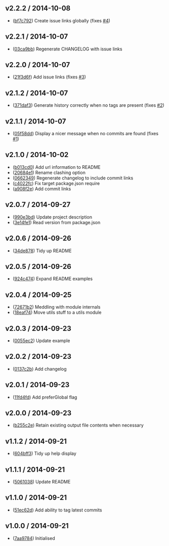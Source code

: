 ## v2.2.2 / 2014-10-08

 * ([bf7c792](https://github.com/tanem/mkclog/commit/bf7c792725364b6c0887905952d179046ee9cf4d)) Create issue links globally (fixes [#4](https://github.com/tanem/mkclog/issues/4))

## v2.2.1 / 2014-10-07

 * ([03ca9bb](https://github.com/tanem/mkclog/commit/03ca9bb19d20a6381b3cdf20eaa50e6ccad2cb83)) Regenerate CHANGELOG with issue links

## v2.2.0 / 2014-10-07

 * ([21f3d6f](https://github.com/tanem/mkclog/commit/21f3d6fcb231f8f8dbc848b84fed602a9f94f8c3)) Add issue links (fixes [#3](https://github.com/tanem/mkclog/issues/3))

## v2.1.2 / 2014-10-07

 * ([371daf3](https://github.com/tanem/mkclog/commit/371daf35fb9c9571881e9265e884f8f7c82115c8)) Generate history correctly when no tags are present (fixes [#2](https://github.com/tanem/mkclog/issues/2))

## v2.1.1 / 2014-10-07

 * ([05f58dd](https://github.com/tanem/mkclog/commit/05f58dd00bf69ea73d2cd92995d8305750ef254c)) Display a nicer message when no commits are found (fixes [#1](https://github.com/tanem/mkclog/issues/1))

## v2.1.0 / 2014-10-02

 * ([b013cd0](https://github.com/tanem/mkclog/commit/b013cd00718a97d16bb81cd899a3522ef9da7027)) Add url information to README
 * ([20684e1](https://github.com/tanem/mkclog/commit/20684e11031654f6d5853253b80f16a9bf9bffd9)) Rename clashing option
 * ([0662349](https://github.com/tanem/mkclog/commit/06623492e8d213749632d54697e5e2e2fb18b8d9)) Regenerate changelog to include commit links
 * ([c4022fc](https://github.com/tanem/mkclog/commit/c4022fcc3a9e1ea36ce408e40689fc49a41c7599)) Fix target package.json require
 * ([a908f2e](https://github.com/tanem/mkclog/commit/a908f2ea0fd3023b981759c8d8d7cb3bd570e971)) Add commit links

## v2.0.7 / 2014-09-27

 * ([990e3bd](https://github.com/tanem/mkclog/commit/990e3bd9c9c63fc4c8ae5dc8663b67005bbeaabd)) Update project description
 * ([3e14fe1](https://github.com/tanem/mkclog/commit/3e14fe1d807f6e8a4d47fafada09d9ff199d70d3)) Read version from package.json

## v2.0.6 / 2014-09-26

 * ([34de878](https://github.com/tanem/mkclog/commit/34de878c687ce9c31b603145ef214902fef06994)) Tidy up README

## v2.0.5 / 2014-09-26

 * ([924c474](https://github.com/tanem/mkclog/commit/924c474f6714382a78b4f2819ed3efd7a01379dc)) Expand README examples

## v2.0.4 / 2014-09-25

 * ([72671b2](https://github.com/tanem/mkclog/commit/72671b2a47341e07afca3019525fc4b791087e3f)) Meddling with module internals
 * ([18eaf74](https://github.com/tanem/mkclog/commit/18eaf74953a9c0a8046cebf653182c590212f04d)) Move utils stuff to a utils module

## v2.0.3 / 2014-09-23

 * ([0055ec2](https://github.com/tanem/mkclog/commit/0055ec2500b802aa6c5ce5b24d04bfd0a828c1da)) Update example

## v2.0.2 / 2014-09-23

 * ([0137c2b](https://github.com/tanem/mkclog/commit/0137c2b966f3efc846120d3ceff25fee3d6231b8)) Add changelog

## v2.0.1 / 2014-09-23

 * ([11fd4fd](https://github.com/tanem/mkclog/commit/11fd4fd263d8c3522527b204ba02f165e10776d4)) Add preferGlobal flag

## v2.0.0 / 2014-09-23

 * ([b255c2e](https://github.com/tanem/mkclog/commit/b255c2efb73d0c9dfcb7f4a6ebe92340093ec0d7)) Retain existing output file contents when necessary

## v1.1.2 / 2014-09-21

 * ([604bff3](https://github.com/tanem/mkclog/commit/604bff3c0b8b83ac50cc0f6d6242f7c5618ee619)) Tidy up help display

## v1.1.1 / 2014-09-21

 * ([5061038](https://github.com/tanem/mkclog/commit/50610382aa915b66c941f4b5674fe05909d9f44f)) Update README

## v1.1.0 / 2014-09-21

 * ([51ec62d](https://github.com/tanem/mkclog/commit/51ec62da16332d887a7b74629f5a2f27545a3114)) Add ability to tag latest commits

## v1.0.0 / 2014-09-21

 * ([7aa9784](https://github.com/tanem/mkclog/commit/7aa9784fad0828bf2564cac68bacefa80a98feef)) Initialised

